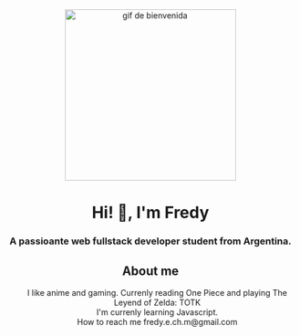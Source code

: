 
<div id="header" align="center">
    <img src="https://media.giphy.com/media/v1.Y2lkPTc5MGI3NjExNjE3YmZhNTdjYjI1YWMxOWRkZmJmNTVlNDg2MWRhODIxOGUxNzIxNyZlcD12MV9pbnRlcm5hbF9naWZzX2dpZklkJmN0PWc/Dh5q0sShxgp13DwrvG/giphy.gif" alt="gif de bienvenida" width="300">
    <h1  align="center">Hi! 👋, I'm Fredy</h1>
    <h3 align="center">A passioante web fullstack developer student from Argentina.</h3>
</div>

<div align="center">
    <h2>About me</h2>
    <ul style="list-style: none;">
            <li>I like anime and gaming. Currenly reading One Piece and playing The Leyend of Zelda: TOTK</li>
            <li>I'm currenly learning Javascript.</li>
            <li>How to reach me fredy.e.ch.m@gmail.com</li>
    </ul>
    
</div>

